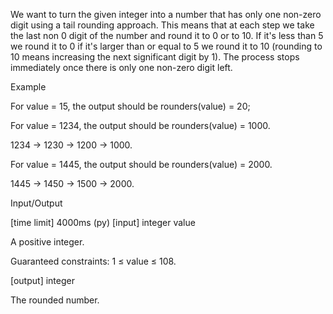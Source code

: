 We want to turn the given integer into a number that has only one non-zero digit using a tail rounding approach. This means that at each step we take the last non 0 digit of the number and round it to 0 or to 10. If it's less than 5 we round it to 0 if it's larger than or equal to 5 we round it to 10 (rounding to 10 means increasing the next significant digit by 1). The process stops immediately once there is only one non-zero digit left.

Example

For value = 15, the output should be
rounders(value) = 20;

For value = 1234, the output should be
rounders(value) = 1000.

1234 -> 1230 -> 1200 -> 1000.

For value = 1445, the output should be
rounders(value) = 2000.

1445 -> 1450 -> 1500 -> 2000.

Input/Output

[time limit] 4000ms (py)
[input] integer value

A positive integer.

Guaranteed constraints:
1 ≤ value ≤ 108.

[output] integer

The rounded number.
